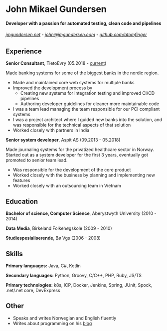 John Mikael Gundersen
=====================

#### Developer with a passion for automated testing, clean code and pipelines
###### [jmgundersen.net](https://www.jmgundersen.net/) - john@jmgundersen.com - [github.com/atomfinger](https://github.com/atomfinger/)

Experience
----------

**Senior Consultant**, TietoEvry (05.2018 - [current](http://www.invalidlinksomething.com/))

Made banking systems for some of the biggest banks in the nordic region.

 * Made and maintained core web systems for multiple banks
 * Improved the development process by
    * Creating new systems for integration testing and improved CI/CD pipelines
    * Authoring developer guidelines for cleaner more maintainable code
 * I was a team lead managing the team responsible for our PCI compliant systems
 * I was a project architect where I guided new banks into the solution, and was responsible for the technical aspects of that solution
 * Worked closely with partners in India

**Senior system developer**, Aspit AS (09.2013 - 05.2018)

Made journaling systems for the privatized healthcare sector in Norway. Started out as a system developer for the first 3 years, eventually got promoted to senior team lead.

 * Was responsible for the development of the core product
 * Worked closely with the business by planning and implementing new features
 * Worked closely with an outsourcing team in Vietnam

Education
----------
**Bachelor of science, Computer Science**, Aberystwyth University (2010 - 2014)

**Data Media**, Birkeland Folkehøgskole (2009 - 2010)

**Studiespesialiserende**, Bø Vgs (2006 - 2008)

Skills
----------
**Primary languages:** Java, C#, Kotlin

**Secondary languages:** Python, Groovy, C/C++, PHP, Ruby, JS/TS

**Primary technologies:** k8s, ICP, Docker, Jenkins, Spring, JUnit, Spock, .net/.net core, DevExpress

Other
----------
 * Speaks and writes Norwegian and English fluently
 * Writes about programming on his [blog](https://www.jmgundersen.net/blog)